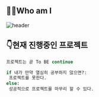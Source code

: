 ## 🤷‍♂️Who am I 

![header](https://capsule-render.vercel.app/api?type=wave&color=random&height=300&section=header&text=welcome%20&fontSize=90&fontColor=d6ace6&theme=radical)






## 👇현재 진행중인 프로젝트 

 

```py
프로젝트는 곧 To BE continue

if 내가 만약 열심히 공부하지 않으면?:
 프로젝트를 못한다.
else:
 성공적으로 프로젝트를 마무리 할 수 있다.
```



